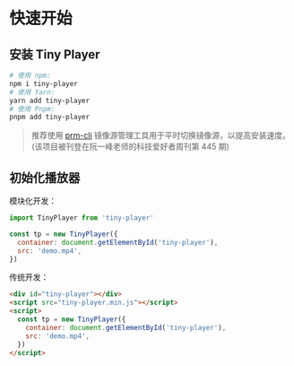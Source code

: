 # 快速开始

## 安装 Tiny Player

```sh
# 使用 npm:
npm i tiny-player
# 使用 Yarn:
yarn add tiny-player
# 使用 Pnpm:
pnpm add tiny-player
```

> 推荐使用 [prm-cli](https://github.com/wangrongding/prm-cli) 镜像源管理工具用于平时切换镜像源，以提高安装速度。(该项目被刊登在阮一峰老师的科技爱好者周刊第 445 期)

## 初始化播放器

模块化开发：

```js
import TinyPlayer from 'tiny-player'

const tp = new TinyPlayer({
  container: document.getElementById('tiny-player'),
  src: 'demo.mp4',
})
```

传统开发：

```html
<div id="tiny-player"></div>
<script src="tiny-player.min.js"></script>
<script>
  const tp = new TinyPlayer({
    container: document.getElementById('tiny-player'),
    src: 'demo.mp4',
  })
</script>
```
